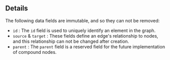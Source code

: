 ## Details

The following data fields are immutable, and so they can not be removed:

 * `id` : The `id` field is used to uniquely identify an element in the graph.
 * `source` & `target` : These fields define an edge's relationship to nodes, and this relationship can not be changed after creation.
 * `parent` : The `parent` field is a reserved field for the future implementation of compound nodes.
